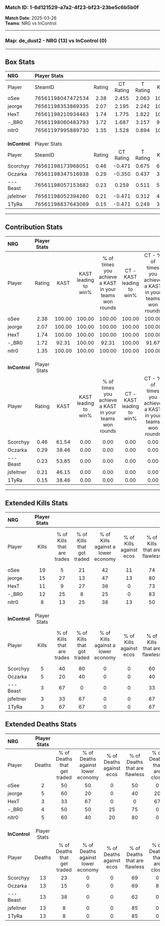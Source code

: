 ### Match ID: 1-6d121529-a7a2-4f23-bf23-23be5c6b5b0f  
**Match Date**: 2025-03-26  
**Teams**: NRG vs InControl  

---  

### **Map**: de_dust2 - NRG (13) vs InControl (0)  
---  

## Box Stats  

| **NRG**       | Player Stats      |        |           |          |        |       |       |         |        |      |     |
| :- | :- | :-: | :-: | :-: | :-: | :-: | :-: | :-: | :-: | :-: | :-: |
| Player        | SteamID           | Rating | CT Rating | T Rating |  KAST  |  ADR  | Kills | Assists | Deaths | K/D  | HS% |
| oSee          | 76561198047472534 |  2.38  |   2.455   |  2.063   | 100.00 | 121.3 |  19   |    3    |   2    | 9.50 | 26  |
| jeorge        | 76561198353869335 |  2.07  |   2.195   |  2.242   | 100.00 | 128.7 |  15   |   10    |   5    | 3.00 | 73  |
| HexT          | 76561198210934463 |  1.74  |   1.775   |  1.822   | 100.00 | 96.0  |  11   |    4    |   3    | 3.67 | 36  |
| -_BR0         | 76561198060483793 |  1.72  |   1.687   |  3.157   | 92.31  | 92.2  |  12   |    7    |   4    | 3.00 | 33  |
| nitr0         | 76561197995889730 |  1.35  |   1.528   |  0.894   | 100.00 | 61.8  |   8   |    5    |   5    | 1.60 | 25  |
|               |                   |        |           |          |        |       |       |         |        |      |     |
|               |                   |        |           |          |        |       |       |         |        |      |     |
|               |                   |        |           |          |        |       |       |         |        |      |     |
| **InControl** | Player Stats      |        |           |          |        |       |       |         |        |      |     |
| Player        | SteamID           | Rating | CT Rating | T Rating |  KAST  |  ADR  | Kills | Assists | Deaths | K/D  | HS% |
| Scorchyy      | 76561198173968051 |  0.46  |  -0.471   |  0.675   | 61.54  | 43.3  |   5   |    2    |   13   | 0.38 | 60  |
| Oczarka       | 76561198347516938 |  0.29  |  -0.350   |  0.437   | 38.46  | 45.4  |   5   |    1    |   13   | 0.38 | 20  |
| ---Beast      | 76561198057153682 |  0.23  |   0.259   |  0.511   | 53.85  | 31.9  |   3   |    1    |   13   | 0.23 | 100 |
| jsfeltner     | 76561198052394260 |  0.21  |  -0.471   |  0.312   | 46.15  | 38.5  |   3   |    3    |   13   | 0.23 | 66  |
| 1TyRa         | 76561198837643069 |  0.15  |  -0.471   |  0.249   | 38.46  | 40.2  |   3   |    2    |   13   | 0.23 | 33  |
---  

## Contribution Stats  

| **NRG**       | Player Stats |        |                      |                                                        |                           |                                                             |                          |                                                            |
| :- | :-: | :-: | :-: | :-: | :-: | :-: | :-: | :-: |
| Player        |    Rating    |  KAST  | KAST leading to win% | % of times you achieve a KAST in your teams won rounds | CT - KAST leading to win% | CT - % of times you achieve a KAST in your teams won rounds | T - KAST leading to win% | T - % of times you achieve a KAST in your teams won rounds |
| oSee          |     2.38     | 100.00 |        100.00        |                         100.00                         |          100.00           |                           100.00                            |          100.00          |                           100.00                           |
| jeorge        |     2.07     | 100.00 |        100.00        |                         100.00                         |          100.00           |                           100.00                            |          100.00          |                           100.00                           |
| HexT          |     1.74     | 100.00 |        100.00        |                         100.00                         |          100.00           |                           100.00                            |          100.00          |                           100.00                           |
| -_BR0         |     1.72     | 92.31  |        100.00        |                         92.31                          |          100.00           |                            91.67                            |          100.00          |                           100.00                           |
| nitr0         |     1.35     | 100.00 |        100.00        |                         100.00                         |          100.00           |                           100.00                            |          100.00          |                           100.00                           |
|               |              |        |                      |                                                        |                           |                                                             |                          |                                                            |
|               |              |        |                      |                                                        |                           |                                                             |                          |                                                            |
|               |              |        |                      |                                                        |                           |                                                             |                          |                                                            |
| **InControl** | Player Stats |        |                      |                                                        |                           |                                                             |                          |                                                            |
| Player        |    Rating    |  KAST  | KAST leading to win% | % of times you achieve a KAST in your teams won rounds | CT - KAST leading to win% | CT - % of times you achieve a KAST in your teams won rounds | T - KAST leading to win% | T - % of times you achieve a KAST in your teams won rounds |
| Scorchyy      |     0.46     | 61.54  |         0.00         |                          0.00                          |           0.00            |                            0.00                             |           0.00           |                            0.00                            |
| Oczarka       |     0.29     | 38.46  |         0.00         |                          0.00                          |           0.00            |                            0.00                             |           0.00           |                            0.00                            |
| ---Beast      |     0.23     | 53.85  |         0.00         |                          0.00                          |           0.00            |                            0.00                             |           0.00           |                            0.00                            |
| jsfeltner     |     0.21     | 46.15  |         0.00         |                          0.00                          |           0.00            |                            0.00                             |           0.00           |                            0.00                            |
| 1TyRa         |     0.15     | 38.46  |         0.00         |                          0.00                          |           0.00            |                            0.00                             |           0.00           |                            0.00                            |
---  

## Extended Kills Stats  

| **NRG**       | Player Stats |                            |                            |                                    |                         |                              |                                 |                                       |                    |           |
| :- | :-: | :-: | :-: | :-: | :-: | :-: | :-: | :-: | :-: | :-: |
| Player        |    Kills     | % of Kills that are trades | % of Kills that got traded | % of Kills against a lower economy | % of Kills against ecos | % of Kills that are flawless | % of Kills that are close duels | % of Kills that are assisted by flash | Pistol Round Kills | AWP Kills |
| oSee          |      19      |             5              |             21             |                 42                 |           11            |              74              |                0                |                   0                   |         3          |    11     |
| jeorge        |      15      |             27             |             13             |                 47                 |           13            |              80              |                0                |                  20                   |         3          |     0     |
| HexT          |      11      |             9              |             27             |                 36                 |            0            |              73              |                9                |                   9                   |         1          |     0     |
| -_BR0         |      12      |             25             |             8              |                 25                 |            0            |              83              |                0                |                   8                   |         2          |     1     |
| nitr0         |      8       |             13             |             25             |                 38                 |           13            |              50              |                0                |                  13                   |         1          |     0     |
|               |              |                            |                            |                                    |                         |                              |                                 |                                       |                    |           |
|               |              |                            |                            |                                    |                         |                              |                                 |                                       |                    |           |
|               |              |                            |                            |                                    |                         |                              |                                 |                                       |                    |           |
| **InControl** | Player Stats |                            |                            |                                    |                         |                              |                                 |                                       |                    |           |
| Player        |    Kills     | % of Kills that are trades | % of Kills that got traded | % of Kills against a lower economy | % of Kills against ecos | % of Kills that are flawless | % of Kills that are close duels | % of Kills that are assisted by flash | Pistol Round Kills | AWP Kills |
| Scorchyy      |      5       |             40             |             80             |                 0                  |            0            |              60              |                0                |                   0                   |         1          |     1     |
| Oczarka       |      5       |             20             |             40             |                 0                  |            0            |              40              |               40                |                  20                   |         0          |     0     |
| ---Beast      |      3       |             67             |             0              |                 0                  |            0            |              33              |                0                |                   0                   |         1          |     0     |
| jsfeltner     |      3       |             33             |             67             |                 0                  |            0            |              67              |                0                |                   0                   |         1          |     0     |
| 1TyRa         |      3       |             67             |             67             |                 0                  |            0            |              67              |               33                |                  67                   |         0          |     0     |
## Extended Deaths Stats  

| **NRG**       | Player Stats |                             |                                   |                          |                               |                            |                           |               |
| :- | :-: | :-: | :-: | :-: | :-: | :-: | :-: | :-: |
| Player        |    Deaths    | % of Deaths that get traded | % of Deaths against lower economy | % of Deaths against ecos | % of Deaths that are flawless | % of Deaths that are close | % of Deaths while blinded | Deaths to AWP |
| oSee          |      2       |             50              |                50                 |            0             |              50               |             0              |            50             |       0       |
| jeorge        |      5       |             60              |                20                 |            0             |              40               |             20             |            20             |       1       |
| HexT          |      3       |             33              |                67                 |            0             |               0               |             67             |            33             |       0       |
| -_BR0         |      4       |             50              |                50                 |            25            |              75               |             0              |             0             |       0       |
| nitr0         |      5       |             60              |                40                 |            20            |              80               |             0              |             0             |       0       |
|               |              |                             |                                   |                          |                               |                            |                           |               |
|               |              |                             |                                   |                          |                               |                            |                           |               |
|               |              |                             |                                   |                          |                               |                            |                           |               |
| **InControl** | Player Stats |                             |                                   |                          |                               |                            |                           |               |
| Player        |    Deaths    | % of Deaths that get traded | % of Deaths against lower economy | % of Deaths against ecos | % of Deaths that are flawless | % of Deaths that are close | % of Deaths while blinded | Deaths to AWP |
| Scorchyy      |      13      |             23              |                 0                 |            0             |              69               |             0              |            15             |       2       |
| Oczarka       |      13      |             15              |                 0                 |            0             |              69               |             8              |             0             |       1       |
| ---Beast      |      13      |             38              |                 0                 |            0             |              62               |             0              |             8             |       2       |
| jsfeltner     |      13      |              8              |                 0                 |            0             |              85               |             0              |            15             |       3       |
| 1TyRa         |      13      |              8              |                 0                 |            0             |              85               |             0              |             8             |       4       |
